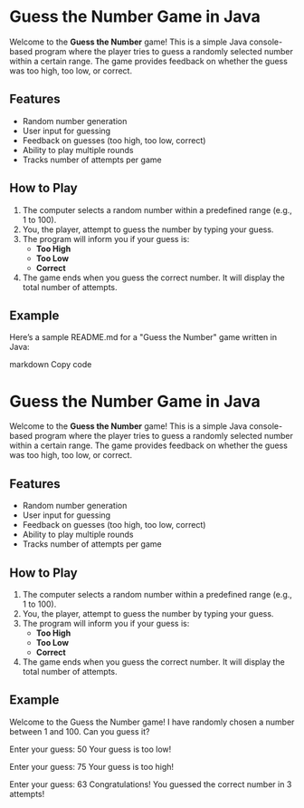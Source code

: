 # Guess the Number Game in Java

Welcome to the **Guess the Number** game! This is a simple Java console-based program where the player tries to guess a randomly selected number within a certain range. The game provides feedback on whether the guess was too high, too low, or correct.

## Features
- Random number generation
- User input for guessing
- Feedback on guesses (too high, too low, correct)
- Ability to play multiple rounds
- Tracks number of attempts per game

## How to Play
1. The computer selects a random number within a predefined range (e.g., 1 to 100).
2. You, the player, attempt to guess the number by typing your guess.
3. The program will inform you if your guess is:
   - **Too High**
   - **Too Low**
   - **Correct**
4. The game ends when you guess the correct number. It will display the total number of attempts.

## Example

Here’s a sample README.md for a "Guess the Number" game written in Java:

markdown
Copy code
# Guess the Number Game in Java

Welcome to the **Guess the Number** game! This is a simple Java console-based program where the player tries to guess a randomly selected number within a certain range. The game provides feedback on whether the guess was too high, too low, or correct.

## Features
- Random number generation
- User input for guessing
- Feedback on guesses (too high, too low, correct)
- Ability to play multiple rounds
- Tracks number of attempts per game

## How to Play
1. The computer selects a random number within a predefined range (e.g., 1 to 100).
2. You, the player, attempt to guess the number by typing your guess.
3. The program will inform you if your guess is:
   - **Too High**
   - **Too Low**
   - **Correct**
4. The game ends when you guess the correct number. It will display the total number of attempts.

## Example
Welcome to the Guess the Number game! I have randomly chosen a number between 1 and 100. Can you guess it?

Enter your guess: 50 Your guess is too low!

Enter your guess: 75 Your guess is too high!

Enter your guess: 63 Congratulations! You guessed the correct number in 3 attempts!
